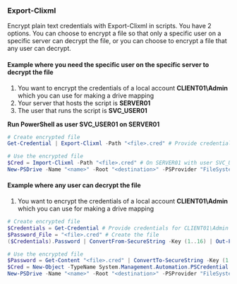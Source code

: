 ### Export-Clixml

Encrypt plain text credentials with Export-Clixml in scripts. You have 2 options. You can choose to encrypt a file so that only a specific user on a specific server can decrypt the file, or you can choose to encrypt a file that any user can decrypt.

#### Example where you need the specific user on the specific server to decrypt the file

1. You want to encrypt the credentials of a local account **CLIENT01\Admin** which you can use for making a drive mapping
2. Your server that hosts the script is **SERVER01**
3. The user that runs the script is **SVC_USER01**

**Run PowerShell as user SVC_USER01 on SERVER01**

```powershell
# Create encrypted file
Get-Credential | Export-Clixml -Path "<file>.cred" # Provide credentials for CLIENT01\Admin

# Use the encrypted file
$Cred = Import-Clixml -Path "<file>.cred" # On SERVER01 with user SVC_USER01 you can store the credentials in a variable
New-PSDrive -Name "<name>" -Root "<destination>" -PSProvider "FileSystem" -Credential $Cred # Use the credentials to make a drive mapping
```

#### Example where any user can decrypt the file

1. You want to encrypt the credentials of a local account **CLIENT01\Admin** which you can use for making a drive mapping

```powershell
# Create encrypted file
$Credentials = Get-Credential # Provide credentials for CLIENT01\Admin
$Password_File = "<file>.cred" # Create the file
($Credentials).Password | ConvertFrom-SecureString -Key (1..16) | Out-File $Password_File

# Use the encrypted file
$Password = Get-Content "<file>.cred" | ConvertTo-SecureString -Key (1..16)
$Cred = New-Object -TypeName System.Management.Automation.PSCredential -ArgumentList ($Credentials).UserName, $Password
New-PSDrive -Name "<name>" -Root "<destination>" -PSProvider "FileSystem" -Credential $Cred # Use the credentials to make a drive mapping
```